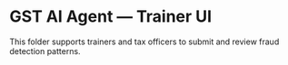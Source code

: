# GST AI Agent — Trainer UI

This folder supports trainers and tax officers to submit and review fraud detection patterns.